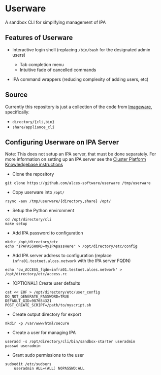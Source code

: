 # Userware
A sandbox CLI for simplifying management of IPA

## Features of Userware

- Interactive login shell (replacing `/bin/bash` for the designated admin users)

  - Tab completion menu
  - Intuitive fade of cancelled commands

- IPA command wrappers (reducing complexity of adding users, etc)

## Source

Currently this repository is just a collection of the code from [Imageware](https://github.com/alces-software/imageware), specifically:

- `directory/{cli,bin}`
- `share/appliance_cli`

## Configuring Userware on IPA Server

Note: This does not setup an IPA server, that must be done separately. For more information on setting up an IPA server see the [Cluster Platform Knowledgebase instructions](http://cluster-platform-knowledgebase.readthedocs.io/en/latest/user-management/user-management-guidelines.html#ipa-server-setup)

- Clone the repository

```
git clone https://github.com/alces-software/userware /tmp/userware
```

- Copy userware into `/opt/`

```
rsync -auv /tmp/userware/{directory,share} /opt/
```

- Setup the Python environment

```
cd /opt/directory/cli
make setup
```

- Add IPA password to configuration

```
mkdir /opt/directory/etc
echo "IPAPASSWORD=MyIPApassHere" > /opt/directory/etc/config
```

- Add IPA server address to configuration (replace `infra01.testnet.alces.network` with the IPA server FQDN)

```
echo 'cw_ACCESS_fqdn=infra01.testnet.alces.network' > /opt/directory/etc/access.rc
```

- [OPTIONAL] Create user defaults

```
cat << EOF > /opt/directory/etc/user_config
DO_NOT_GENERATE_PASSWORD=TRUE
DEFAULT_GID=987654321
POST_CREATE_SCRIPT=/path/to/myscript.sh
```

- Create output directory for export

```
mkdir -p /var/www/html/secure
```

- Create a user for managing IPA

```
useradd -s /opt/directory/cli/bin/sandbox-starter useradmin
passwd useradmin
```

- Grant sudo permissions to the user

```
sudoedit /etc/sudoers
    useradmin ALL=(ALL) NOPASSWD:ALL
```
